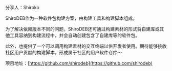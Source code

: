 分享人：Shiroko

ShiroDEB作为一种软件包构建方案，由构建工具和构建脚本组成。

为了解决依赖版本不同的问题，ShiroDEB还可通过构建素材的形式将自建库或其他工具容纳到构建流程中，并会自动创建包含了自建库等的软件包。

此外，也提供了一个可以调用构建素材的交互终端以供开发者使用。期待能够接收社区用户贡献的构建脚本，形成属于社区的用户软件仓库～

项目地址：[https://github.com/shirodeb](https://github.com/shirodeb)

